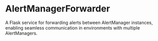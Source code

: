 # AlertManagerForwarder
A Flask service for forwarding alerts between AlertManager instances, enabling seamless communication in environments with multiple AlertManagers.
